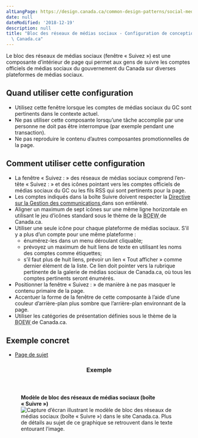 ```yaml
---
altLangPage: https://design.canada.ca/common-design-patterns/social-media-channels.html
date: null
dateModified: '2018-12-19'
description: null
title: "Bloc des réseaux de médias sociaux - Configuration de conception de\
  \ Canada.ca"
---
```





<p>
 Le bloc des réseaux de médias sociaux (fenêtre « Suivez ») est une composante d’intérieur de page qui permet aux gens de suivre les comptes officiels de médias sociaux du gouvernement du Canada sur diverses plateformes de médias sociaux.
</p>

<section>
 <h2>
  Quand utiliser cette configuration
 </h2>
 <ul>
  <li>
   Utilisez cette fenêtre lorsque les comptes de médias sociaux du GC sont pertinents dans le contexte actuel.
  </li>
  <li>
   Ne pas utiliser cette composante lorsqu’une tâche accomplie par une personne ne doit pas être interrompue (par exemple pendant une transaction).
  </li>
  <li>
   Ne pas reproduire le contenu d’autres composantes promotionnelles de la page.
  </li>
 </ul>
</section>

<section>
 <h2>
  Comment utiliser cette configuration
 </h2>
 <ul>
  <li>
   La fenêtre « Suivez : » des réseaux de médias sociaux comprend l’en-tête « Suivez : » et des icônes pointant vers les comptes officiels de médias sociaux du GC ou les fils RSS qui sont pertinents pour la page.
  </li>
  <li>
   Les comptes indiqués dans la boîte Suivre doivent respecter la
   <a href="https://www.tbs-sct.gc.ca/pol/doc-fra.aspx?id=30682">
    Directive sur la Gestion des communications
   </a>
   dans son entièreté.
  </li>
  <li>
   Aligner un maximum de sept icônes sur une même ligne horizontale en utilisant le jeu d’icônes standard sous le thème de la
   <abbr title="Boîte à outils de l’expérience Web">
    BOEW
   </abbr>
   de Canada.ca.
  </li>
  <li>
   Utiliser une seule icône pour chaque plateforme de médias sociaux. S’il y a plus d’un compte pour une même plateforme :
   <ul>
    <li>
     énumérez-les dans un menu déroulant cliquable;
    </li>
    <li>
     prévoyez un maximum de huit liens de texte en utilisant les noms des comptes comme étiquettes;
    </li>
    <li>
     s’il faut plus de huit liens, prévoir un lien « Tout afficher » comme dernier élément de la liste. Ce lien doit pointer vers la rubrique pertinente de la galerie de médias sociaux de Canada.ca, où tous les comptes pertinents seront énumérés.
    </li>
   </ul>
  </li>
  <li>
   Positionner la fenêtre « Suivez : » de manière à ne pas masquer le contenu primaire de la page.
  </li>
  <li>
   Accentuer la forme de la fenêtre de cette composante à l’aide d’une couleur d’arrière-plan plus sombre que l’arrière-plan environnant de la page.
  </li>
  <li>
   Utiliser les catégories de présentation définies sous le thème de la
   <abbr title="Boîte à outils de l’expérience Web">
    BOEW
   </abbr>
   de Canada.ca.
  </li>
 </ul>
</section>

<section>
 <h2>
  Exemple concret
 </h2>
 <ul>
  <li>
   <a href="https://wet-boew.github.io/GCWeb/templates/topic/topic-fr.html">
    Page de sujet
   </a>
  </li>
 </ul>
</section>

<section class="panel panel-primary">
 <header class="panel-heading">
  <h3 class="panel-title">
   Exemple
  </h3>
 </header>
 <div class="panel-body">
  <figure class="mrgn-bttm-sm">
   <figcaption class="text-center">
    <b>
     Modèle de bloc des réseaux de médias sociaux (boîte « Suivre »)
    </b>
   </figcaption>
   <img alt="Capture d’écran illustrant le modèle de bloc des réseaux de médias sociaux (boîte « Suivre ») dans le site Canada.ca. Plus de détails au sujet de ce graphique se retrouvent dans le texte entourant l’image." class="img-responsive center-block" src="https://www.canada.ca/content/dam/tbs-sct/images/government-communications/canada-content-style-guide/social-media-channels-block-fra.jpg"/>
  </figure>
 </div>
</section>





